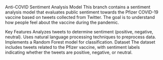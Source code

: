 Anti-COVID Sentiment Analysis Model
This branch contains a sentiment analysis model that evaluates public sentiment towards the Pfizer COVID-19 vaccine based on tweets collected from Twitter. The goal is to understand how people feel about the vaccine during the pandemic.

Key Features
Analyzes tweets to determine sentiment (positive, negative, neutral).
Uses natural language processing techniques to preprocess data.
Implements a Random Forest model for classification.
Dataset
The dataset includes tweets related to the Pfizer vaccine, with sentiment labels indicating whether the tweets are positive, negative, or neutral.
